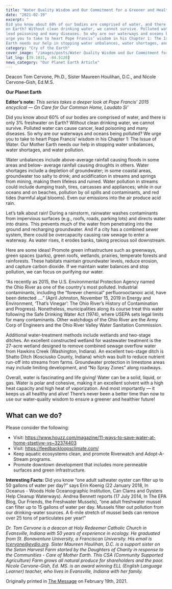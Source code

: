```yaml
---
title: "Water Quality Wisdom and Our Commitment for a Greener and Healthier World"
date: "2021-02-19"
excerpt: "
Did you know about 60% of our bodies are comprised of water, and there is only 3% freshwater
on Earth? Without clean drinking water, we cannot survive. Polluted water can cause cancer,
lead poisoning and many diseases. So why are our waterways and oceans being polluted? We
urge you to take to heart Pope Francis’ wisdom in his Chapter 1: The Issue of Water. Our Mother
Earth needs our help in stopping water unbalances, water shortages, and water pollution."
category: "Cry of the Earth"
cover_image: "/images/posts/Water Quality Wisdom and Our Commitment for a Greener and Healthier World.jpg"
lat_lng: [39.1031, -84.5120]
news_category: "Our Planet Earth Article"
---
```


Deacon Tom Cervone, Ph.D., Sister Maureen Houlihan, D.C., and Nicole Cervone-Gish, Ed.M.S.

**Our Planet Earth**

**Editor’s note:** _This series takes a deeper look at Pope Francis’ 2015 encyclical ― On Care for
Our Common Home, Laudato Si’_

Did you know about 60% of our bodies are comprised of water, and there is only 3% freshwater
on Earth? Without clean drinking water, we cannot survive. Polluted water can cause cancer,
lead poisoning and many diseases. So why are our waterways and oceans being polluted? We
urge you to take to heart Pope Francis’ wisdom in his Chapter 1: The Issue of Water. Our Mother
Earth needs our help in stopping water unbalances, water shortages, and water pollution.

Water unbalances include above-average rainfall causing floods in some areas and below-
average rainfall causing droughts in others. Water shortages include a depletion of
groundwater; in some coastal areas, groundwater too salty to drink; and acidification in streams
and springs from mining, making them lifeless and ruined. Water pollution in streams could
include dumping trash, tires, carcasses and appliances; while in our oceans and on beaches,
pollution by oil spills and contaminants, and red tides (harmful algal blooms). Even our
emissions into the air produce acid rain.

Let’s talk about rain! During a rainstorm, rainwater washes contaminants from impervious
surfaces (e.g., roofs, roads, parking lots) and directs water into drains. This prevents much of the
water from penetrating into the ground and recharging groundwater. And if a city has a
combined sewer system, there could be overcapacity causing raw sewage to enter a waterway.
As water rises, it erodes banks, taking precious soil downstream.

Here are some ideas! Promote green infrastructure such as greenways, green spaces (parks),
green roofs, wetlands, prairies, temperate forests and rainforests. These habitats maintain
groundwater levels, reduce erosion, and capture carbon dioxide. If we maintain water balances
and stop pollution, we can focus on purifying our water.

“As recently as 2015, the U.S. Environmental Protection Agency named the Ohio River as one of
the country&#39;s most polluted. Industrial contaminants, including the “forever chemical”
perfluorooctanoic acid, have been detected ….” (April Johnston, November 15, 2019 in Energy
and Environment, ‘That’s Vinegar’: The Ohio River’s History of Contamination and Progress).
Nonetheless, municipalities along its course treat this water following the Safe Drinking Water
Act (1974), where USEPA sets legal limits for many contaminants. Other watchdogs of the Ohio
River are the Army Corp of Engineers and the Ohio River Valley Water Sanitation Commission.

Additional water-treatment methods include wetlands and two-stage ditches. An excellent
constructed wetland for wastewater treatment is the 27-acre wetland designed to remove
combined sewage overflow water from Hawkins Creek (Washington, Indiana). An excellent
two-stage ditch is Shatto Ditch (Kosciusko County, Indiana) which was built to reduce nutrient
run-off into streams from farms. Groundwater protection in limestone areas may include limiting
development, and “No Spray Zones” along roadways.

Overall, water is fascinating and life giving! Water can be a solid, liquid, or gas. Water is polar
and cohesive, making it an excellent solvent with a high heat capacity and high heat of
vaporization. And most importantly — it keeps us all healthy and alive! There’s never been a
better time than now to use our water-quality wisdom to ensure a greener and healthier future!

## What can we do?

Please consider the following:

- Visit: https://www.houzz.com/magazine/11-ways-to-save-water-at-home-stsetivw-vs~32374403
- Visit: https://feedbackloopsclimate.com/
- Keep aquatic ecosystems clean, and promote Riverwatch and Adopt-A-Stream programs.
- Promote downtown development that includes more permeable surfaces and green infrastructure.

**Interesting Facts:** Did you know “one adult saltwater oyster can filter up to 50 gallons of water
per day?” says Erin Koenig (22 January 2018, In Oceanus - Woods Hole Oceanographic
Institution, Can Clams and Oysters Help Cleanup Waterways). Andrea Bennett reports (17 July
2014, In The EPA Blog, Our Friends, the Freshwater Mussels), “one adult freshwater mussel can
filter up to 15 gallons of water per day. Mussels filter out pollution from our drinking-water
sources. A 6-mile stretch of mussel beds can remove over 25 tons of particulates per year!”

_Dr. Tom Cervone is a deacon at Holy Redeemer Catholic Church in Evansville, Indiana with 50
years of experience in ecology. He graduated from St. Bonaventure University, a Franciscan
University. His email is tcervone@evdio.org. Sister Maureen Houlihan, D.C. is a support sister
on the Seton Harvest Farm started by the Daughters of Charity in response to the Communities -
Care of Mother Earth. This CSA (Community Supported Agriculture) Farm grows all natural
produce for shareholders and the poor. Nicole Cervone-Gish, Ed. MS. is an award winning ELL
(English Language Learner) teacher, who lives in Evansville, Indiana with her family._

Originally printed in [The Message](https://evdiomessage.org/) on February 19th, 2021.
